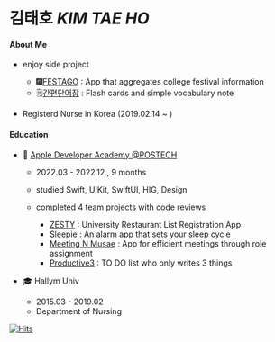 # 김태호 *KIM TAE HO*

<!-- ### 👨🏻‍💻iOS Developer<br> -->

#### About Me
- enjoy side project
    - 🎆[FESTAGO](https://apps.apple.com/kr/app/%ED%8E%98%EC%8A%A4%ED%83%80%EA%B3%A0-%EB%8C%80%ED%95%99-%EC%B6%95%EC%A0%9C-%EB%9D%BC%EC%9D%B8%EC%97%85-%EA%B0%80%EC%88%98-%EA%B3%B5%EC%97%B0-%EC%95%84%EC%9D%B4%EB%8F%8C/id6502875848) : App that aggregates college festival information
    - 🗒️[간편단어장](https://apps.apple.com/kr/app/%EA%B0%84%ED%8E%B8%EB%8B%A8%EC%96%B4%EC%9E%A5/id1662046604) : Flash cards and simple vocabulary note

- Registerd Nurse in Korea (2019.02.14 ~ )

#### Education
-  [Apple Developer Academy @POSTECH](https://developeracademy.postech.ac.kr/en/)
    - 2022.03 - 2022.12 , 9 months
    - studied Swift, UIKit, SwiftUI, HIG, Design
    - completed 4 team projects with code reviews

        - [ZESTY](https://github.com/DeveloperAcademy-POSTECH/MacC-TEAM-ZESTY) : University Restaurant List Registration App
        - [Sleepie](https://github.com/DeveloperAcademy-POSTECH/MC3-Team13-Inception) : An alarm app that sets your sleep cycle
        - [Meeting N Musae](https://github.com/DeveloperAcademy-POSTECH/MC2-Team15-MeetingNMusae/tree/main) : App for efficient meetings through role assignment
        - [Productive3](https://github.com/DeveloperAcademy-POSTECH/Productive3-Client) : TO DO list who only writes 3 things
 
- 🎓 Hallym Univ
    - 2015.03 - 2019.02
    - Department of Nursing

[![Hits](https://hits.seeyoufarm.com/api/count/incr/badge.svg?url=https%3A%2F%2Fgithub.com%2Ftea-hkim&count_bg=%2379C83D&title_bg=%23555555&icon=&icon_color=%23E7E7E7&title=hits&edge_flat=false)](https://hits.seeyoufarm.com)
